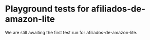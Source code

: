 # Playground tests for afiliados-de-amazon-lite
We are still awaiting the first test run for afiliados-de-amazon-lite.
